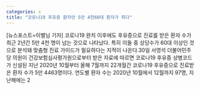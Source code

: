 ```yaml
---
categories: c
title: "코로나19 후유증 환자만 5만 4천60대 환자가 최다"
---
```

[뉴스포스트=이별님 기자] 코로나19 완치 이후에도 후유증으로 진료를 받은 환자 수가 최근 2년간 5만 4천 명이 넘는 것으로 나타났다. 특히 이들 중 상당수가 60대 이상인 것으로 분석돼 맞춤형 진료 가이드가 필요하다는 지적이 나온다.30일 서영석 더불어민주당 의원이 건강보험심사평가원으로부터 받은 자료에 따르면 코로나19 후유증 상병코드가 신설된 지난 2020년 10월부터 올해 7월까지 22개월간 코로나19 후유증으로 진료받은 환자 수가 5만 4463명이다. 연도별 환자 수는 2020년 10월에서 12월까지 97명, 지난해에는 2